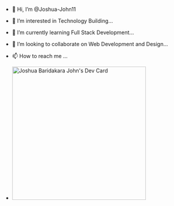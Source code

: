 - 👋 Hi, I’m @Joshua-John11
- 👀 I’m interested in Technology Building...
- 🌱 I’m currently learning Full Stack Development...
- 💞️ I’m looking to collaborate on Web Development and Design...
- 📫 How to reach me ...

- <a href="https://app.daily.dev/joshuajohn"><img src="https://api.daily.dev/devcards/v2/oK4Qp3dHfhmUSLOu6a1W1.png?type=default&r=es7" width="356" alt="Joshua Baridakara John's Dev Card"/></a>

<!---
Joshua-John11/Joshua-John11 is a ✨ special ✨ repository because its `README.md` (this file) appears on your GitHub profile.
You can click the Preview link to take a look at your changes.
--->
